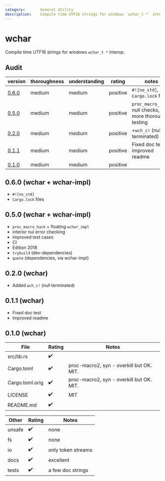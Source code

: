 ```yaml
---
category:       General Utility
description:    Compile time UTF16 strings for windows `wchar_t *` interop.
---
```


# wchar

Compile time UTF16 strings for windows `wchar_t *` interop.

## Audit

| version   | thoroughness | understanding | rating | notes |
| --------- | ------------ | ------------- | ------ | ----- |
| [0.6.0]   | medium | medium | positive | `#![no_std]`, `Cargo.lock` files
| [0.5.0]   | medium | medium | positive | `proc_macro_hack`, null checks, more thorough testing
| [0.2.0]   | medium | medium | positive | +`wch_c!` (null terminated)
| [0.1.1]   | medium | medium | positive | Fixed doc test, improved readme
| [0.1.0]   | medium | medium | positive | |

[0.6.0]: #0.6.0
[0.5.0]: #0.5.0
[0.2.0]: #0.2.0
[0.1.1]: #0.1.1
[0.1.0]: #0.1.0

<h2 name="0.6.0">0.6.0 (wchar + wchar-impl)</h2>

* `#![no_std]`
* `Cargo.lock` files

<h2 name="0.5.0">0.5.0 (wchar + wchar-impl)</h2>

* `proc_macro_hack` + floating `wchar_impl`
* interior nul error checking
* improved test cases
* CI
* Edition 2018
* `trybuild` (dev-dependencies)
* `quote` (dependencies, via wchar-impl)

<h2 name="0.2.0">0.2.0 (wchar)</h2>

* Added `wch_c!` (null terminated)

<h2 name="0.1.1">0.1.1 (wchar)</h2>

* Fixed doc test
* Improved readme

<h2 name="0.1.0">0.1.0 (wchar)</h2>

| File                  | Rating | Notes |
| --------------------- | ------ | ----- |
| src/lib.rs            | ✔️ | |
| Cargo.toml            | ✔️ | proc-macro2, syn - overkill but OK.  MIT.
| Cargo.toml.orig       | ✔️ | proc-macro2, syn - overkill but OK.  MIT.
| LICENSE               | ✔️ | MIT
| README.md             | ✔️ | |

| Other     | Rating | Notes |
| --------- | ------ | ----- |
| unsafe    | ✔️ | none
| fs        | ✔️ | none
| io        | ✔️ | only token streams
| docs      | ✔️ | excellent
| tests     | ✔️ | a few doc strings


<!-- Templates

✔️
❔
⚠️
❗️

#### :exclamation:  \[1\] Unsound ...
#### \[1\] Note ...
[1]: #exclamation--1-unsound-...
[2]: #1-note-...
[user/repository#1]: https://github.com/user/repository/issues/1
[user/repository#1]: https://github.com/user/repository/pull/1



# DiffVersionTemplate

| diff                  | rating | notes |
| --------------------- | ------ | ----- |
| 

# Full File Version Template

| Line  | Notes |
| -----:| ----- |
| 

-->
